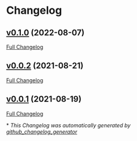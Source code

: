 # Changelog

## [v0.1.0](https://github.com/illandril/FoundryVTT-grid-labels/tree/v0.1.0) (2022-08-07)

[Full Changelog](https://github.com/illandril/FoundryVTT-grid-labels/compare/v0.0.2...v0.1.0)

## [v0.0.2](https://github.com/illandril/FoundryVTT-grid-labels/tree/v0.0.2) (2021-08-21)

[Full Changelog](https://github.com/illandril/FoundryVTT-grid-labels/compare/v0.0.1...v0.0.2)

## [v0.0.1](https://github.com/illandril/FoundryVTT-grid-labels/tree/v0.0.1) (2021-08-19)

[Full Changelog](https://github.com/illandril/FoundryVTT-grid-labels/compare/b1904fecad6d12d128da658adab29cf02c71ef75...v0.0.1)



\* *This Changelog was automatically generated by [github_changelog_generator](https://github.com/github-changelog-generator/github-changelog-generator)*
